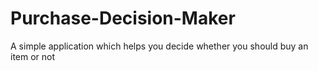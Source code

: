 # Purchase-Decision-Maker
A simple application which helps you decide whether you should buy an item or not 

